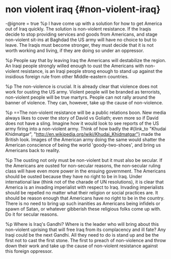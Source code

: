 # non violent iraq {#non-violent-iraq}
-@ignore = true
%p
  I have come up with a solution for how to get America out of Iraq quickly. The solution is non-violent resistance. If the Iraqis decide to stop providing services and goods from Americans, and stage non-violent sit-ins at Baghdad the US army will have no choice to but to leave. The Iraqis must become stronger, they must decide that it is not worth working and living, if they are doing so under an oppressor.

%p
  People say that by leaving Iraq the Americans will destabilize the region. An Iraqi people strongly willed enough to oust the Americans with non-violent resistance, is an Iraqi people strong enough to stand up against the insidious foreign rule from other Middle-eastern countries.

%p
  The non-violence is crucial. It is already clear that violence does not work for ousting the US army. Violent people will be branded as terrorists, non-violent people will be true martyrs. People can not rally around the banner of violence. They can, however, take up the cause of non-violence.

%p
  ==The non-violent resistance will be a public relations boon. New media always likes to cover the story of David vs Goliath; even more so if David does not have a sling. Imagine how it would look to see reports of the US army firing into a non-violent army. Think of how badly the #{link_to "Khudai Khidmatgar", "http://en.wikipedia.org/wiki/Khudai_Khidmatgar"} made the British look. Images of the American army doing the same would shatter the American conscience of being the world 'goody-two-shoes', and bring us Americans back to reality.

%p
  The ousting not only must be non-violent but it must also be secular. If the Americans are ousted for non-secular reasons, the non-secular ruling class will have even more power in the ensuing government. The Americans should be ousted because they have no right to be in Iraq. Under international law (think not of the charade of UN resolutions), it is clear that America is an invading imperialist with respect to Iraq. Invading imperialists should be repelled no matter what their religion or social practices are. It should be reason enough that Americans have no right to be in the country. There is no need to bring up such inanities as Americans being infidels or spawn of Satan, or whatever gibberish these religious folks come up with. Do it for secular reasons.

%p
  Where is Iraq's Gandhi? Where is the leader who will bring about this non-violent uprising that will free Iraq from its complacency and ill fate? Any Iraqi could be the next Gandhi. All they need to do is stand up and be the first not to cast the first stone. The first to preach of non-violence and throw down their work and take up the cause of non-violent resistance against this foreign oppressor.
